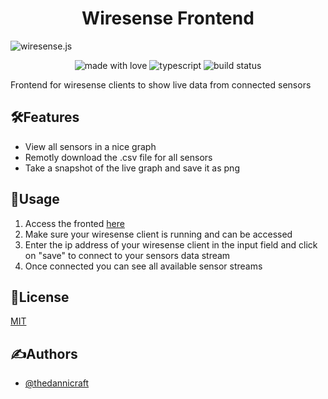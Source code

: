 <h1 align="center" id="title">Wiresense Frontend</h1>

![wiresense.js](https://socialify.git.ci/Wiresense/frontend/image?forks=1&issues=1&language=1&logo=https%3A%2F%2Favatars.githubusercontent.com%2Fu%2F171203918&name=1&owner=1&pattern=Solid&pulls=1&stargazers=1&theme=Auto)

<p align="center">
    <img src="https://img.shields.io/badge/Made%20with%20Love%E2%9D%A4%EF%B8%8F-black?style=for-the-badge
    " alt="made with love">
    <img src="https://img.shields.io/badge/NEXT.JS-next?style=for-the-badge&amp;logo=nextdotjs&amp;logoColor=white&amp;color=black" alt="typescript">
    <img src="https://img.shields.io/github/actions/workflow/status/Wiresense/frontend/nextjs.yml?style=for-the-badge
    " alt="build status">
</p>

Frontend for wiresense clients to show live data from connected sensors

## 🛠️Features

- View all sensors in a nice graph
- Remotly download the .csv file for all sensors
- Take a snapshot of the live graph and save it as png

## 📖Usage

1. Access the fronted [here](https://wiresense.github.io/frontend/)
2. Make sure your wiresense client is running and can be accessed
3. Enter the ip address of your wiresense client in the input field and click on "save" to connect to your sensors data stream
4. Once connected you can see all available sensor streams

## 📜License

[MIT](https://choosealicense.com/licenses/mit/)

## ✍️Authors

- [@thedannicraft](https://www.github.com/thedannicraft)
